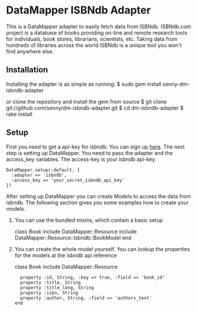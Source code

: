 # DataMapper ISBNdb Adapter

This is a DataMapper adapter to easily fetch data from ISBNdb. ISBNdb.com
project is a database of books providing on-line and remote research
tools for individuals, book stores, librarians, scientists,
etc. Taking data from hundreds of libraries across the world ISBNdb is
a unique tool you won't find anywhere else.

## Installation
Installing the adapter is as simple as running:
    $ sudo gem install senny-dm-isbndb-adapter

or clone the repository and install the gem from source
    $ git clone git://github.com/senny/dm-isbndb-adapter.git
    $ cd dm-isbndb-adapter
    $ rake install

## Setup
First you need to get a api-key for isbndb. You can sign up [here](https://isbndb.com/account/create.html). The next step is setting up DataMapper. You need to pass the adapter and the access_key variables. The access-key is your isbndb api-key.

    DataMapper.setup(:default, {
      :adapter => 'isbndb',
      :access_key => 'your_secret_isbndb_api_key'
    })

After setting up DataMapper you can create Models to access the data
from isbndb. The following section gives you some examples how to
create your models.

1. You can use the bundled mixins, which contain a basic setup
      
      class Book
        include DataMapper::Resource
        include DataMapper::Resource::Isbndb::BookModel
      end

2. You can create the whole model yourself. You can lookup the
properties for the models at the isbndb api reference

      class Book
        include DataMapper::Resource

         property :id, String, :key => true, :field => 'book_id'
         property :title, String
         property :title_long, String
         property :isbn, String
         property :author, String, :field => 'authors_text'
       end

